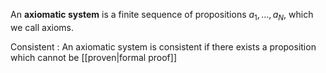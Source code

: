 An **axiomatic system** is a finite sequence of propositions $a_1, \dots, a_N$, which we call axioms.

Consistent
: An axiomatic system is consistent if there exists a proposition which cannot be [[proven|formal proof]]